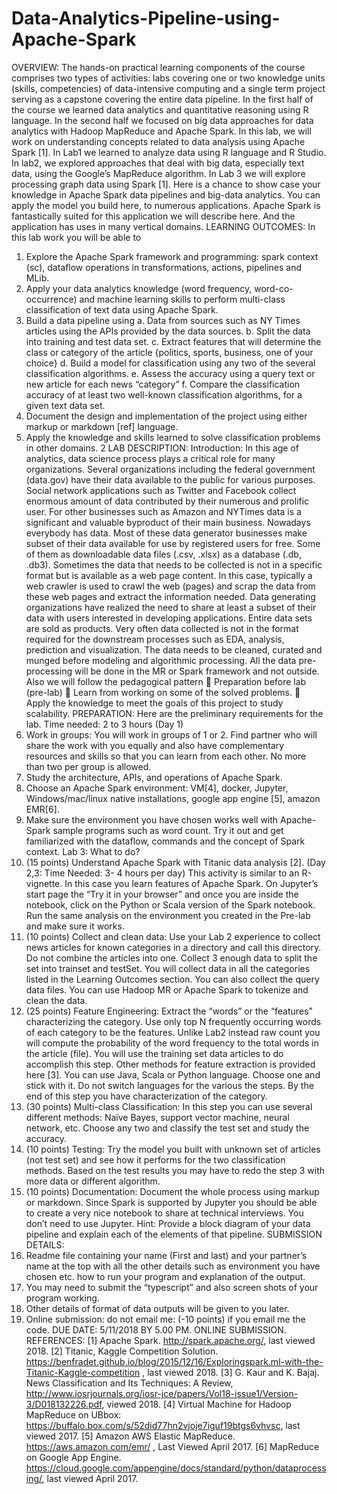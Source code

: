 # Data-Analytics-Pipeline-using-Apache-Spark

OVERVIEW:
The hands-on practical learning components of the course comprises two types of activities: labs covering
one or two knowledge units (skills, competencies) of data-intensive computing and a single term project
serving as a capstone covering the entire data pipeline. In the first half of the course we learned data
analytics and quantitative reasoning using R language. In the second half we focused on big data
approaches for data analytics with Hadoop MapReduce and Apache Spark. In this lab, we will work on
understanding concepts related to data analysis using Apache Spark [1].
In Lab1 we learned to analyze data using R language and R Studio. In lab2, we explored approaches that
deal with big data, especially text data, using the Google’s MapReduce algorithm. In Lab 3 we will explore
processing graph data using Spark [1]. Here is a chance to show case your knowledge in Apache Spark
data pipelines and big-data analytics. You can apply the model you build here, to numerous applications.
Apache Spark is fantastically suited for this application we will describe here. And the application has uses
in many vertical domains.
LEARNING OUTCOMES:
In this lab work you will be able to
1. Explore the Apache Spark framework and programming: spark context (sc), dataflow operations
in transformations, actions, pipelines and MLib.
2. Apply your data analytics knowledge (word frequency, word-co-occurrence) and machine
learning skills to perform multi-class classification of text data using Apache Spark.
3. Build a data pipeline using
a. Data from sources such as NY Times articles using the APIs provided by the data sources.
b. Split the data into training and test data set.
c. Extract features that will determine the class or category of the article {politics, sports,
business, one of your choice}
d. Build a model for classification using any two of the several classification algorithms.
e. Assess the accuracy using a query text or new article for each news “category”
f. Compare the classification accuracy of at least two well-known classification algorithms,
for a given text data set.
4. Document the design and implementation of the project using either markup or markdown [ref]
language.
5. Apply the knowledge and skills learned to solve classification problems in other domains.
2
LAB DESCRIPTION:
Introduction: In this age of analytics, data science process plays a critical role for many organizations.
Several organizations including the federal government (data.gov) have their data available to the public
for various purposes. Social network applications such as Twitter and Facebook collect enormous amount
of data contributed by their numerous and prolific user. For other businesses such as Amazon and
NYTimes data is a significant and valuable byproduct of their main business. Nowadays everybody has
data. Most of these data generator businesses make subset of their data available for use by registered
users for free. Some of them as downloadable data files (.csv, .xlsx) as a database (.db, .db3). Sometimes
the data that needs to be collected is not in a specific format but is available as a web page content. In
this case, typically a web crawler is used to crawl the web (pages) and scrap the data from these web
pages and extract the information needed. Data generating organizations have realized the need to share
at least a subset of their data with users interested in developing applications. Entire data sets are sold as
products. Very often data collected is not in the format required for the downstream processes such as
EDA, analysis, prediction and visualization. The data needs to be cleaned, curated and munged before
modeling and algorithmic processing. All the data pre-processing will be done in the MR or Spark
framework and not outside.
Also we will follow the pedagogical pattern
 Preparation before lab (pre-lab)
 Learn from working on some of the solved problems.
 Apply the knowledge to meet the goals of this project to study scalability.
PREPARATION: Here are the preliminary requirements for the lab. Time needed: 2 to 3 hours (Day 1)
1. Work in groups: You will work in groups of 1 or 2. Find partner who will share the work with you
equally and also have complementary resources and skills so that you can learn from each other.
No more than two per group is allowed.
2. Study the architecture, APIs, and operations of Apache Spark.
3. Choose an Apache Spark environment: VM[4], docker, Jupyter, Windows/mac/linux native
installations, google app engine [5], amazon EMR[6].
4. Make sure the environment you have chosen works well with Apache-Spark sample programs
such as word count. Try it out and get familiarized with the dataflow, commands and the concept
of Spark context.
Lab 3: What to do?
1. (15 points) Understand Apache Spark with Titanic data analysis [2]. (Day 2,3: Time Needed: 3-
4 hours per day)
This activity is similar to an R-vignette. In this case you learn features of Apache Spark. On
Jupyter’s start page the “Try it in your browser” and once you are inside the notebook, click on
the Python or Scala version of the Spark notebook. Run the same analysis on the environment
you created in the Pre-lab and make sure it works.
2. (10 points) Collect and clean data: Use your Lab 2 experience to collect news articles for known
categories in a directory and call this directory. Do not combine the articles into one. Collect 
3
enough data to split the set into trainset and testSet. You will collect data in all the categories
listed in the Learning Outcomes section. You can also collect the query data files. You can use
Hadoop MR or Apache Spark to tokenize and clean the data.
3. (25 points) Feature Engineering: Extract the “words” or the “features” characterizing the category.
Use only top N frequently occurring words of each category to be the features. Unlike Lab2 instead
raw count you will compute the probability of the word frequency to the total words in the article
(file). You will use the training set data articles to do accomplish this step. Other methods for
feature extraction is provided here [3]. You can use Java, Scala or Python language. Choose one
and stick with it. Do not switch languages for the various the steps. By the end of this step you
have characterization of the category.
4. (30 points) Multi-class Classification: In this step you can use several different methods: Naïve
Bayes, support vector machine, neural network, etc. Choose any two and classify the test set and
study the accuracy.
5. (10 points) Testing: Try the model you built with unknown set of articles (not test set) and see
how it performs for the two classification methods. Based on the test results you may have to
redo the step 3 with more data or different algorithm.
6. (10 points) Documentation: Document the whole process using markup or markdown. Since
Spark is supported by Jupyter you should be able to create a very nice notebook to share at
technical interviews. You don’t need to use Jupyter. Hint: Provide a block diagram of your data
pipeline and explain each of the elements of that pipeline.
SUBMISSION DETAILS:
1. Readme file containing your name (First and last) and your partner’s name at the top with all the
other details such as environment you have chosen etc. how to run your program and
explanation of the output.
2. You may need to submit the “typescript” and also screen shots of your program working.
3. Other details of format of data outputs will be given to you later.
4. Online submission: do not email me: (-10 points) if you email me the code.
DUE DATE: 5/11/2018 BY 5.00 PM. ONLINE SUBMISSION.
REFERENCES:
[1] Apache Spark. http://spark.apache.org/, last viewed 2018.
[2] Titanic, Kaggle Competition Solution. https://benfradet.github.io/blog/2015/12/16/Exploringspark.ml-with-the-Titanic-Kaggle-competition
, last viewed 2018.
[3] G. Kaur and K. Bajaj. News Classification and Its Techniques: A Review,
http://www.iosrjournals.org/iosr-jce/papers/Vol18-issue1/Version-3/D018132226.pdf, viewed 2018.
[4] Virtual Machine for Hadoop MapReduce on UBbox:
https://buffalo.box.com/s/52did77hn2vjoje7iguf19btgs6vhvsc, last viewed 2017.
[5] Amazon AWS Elastic MapReduce. https://aws.amazon.com/emr/ , Last Viewed April 2017.
[6] MapReduce on Google App Engine.
https://cloud.google.com/appengine/docs/standard/python/dataprocessing/, last viewed April 2017.
